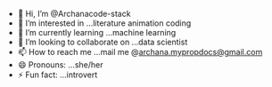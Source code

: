 - 👋 Hi, I’m @Archanacode-stack
- 👀 I’m interested in ...literature animation coding
- 🌱 I’m currently learning ...machine learning
- 💞️ I’m looking to collaborate on ...data scientist
- 📫 How to reach me ...mail me @archana.mypropdocs@gmail.com
- 😄 Pronouns: ...she/her
- ⚡ Fun fact: ...introvert

<!---
Archanacode-stack/Archanacode-stack is a ✨ special ✨ repository because its `README.md` (this file) appears on your GitHub profile.
You can click the Preview link to take a look at your changes.
--->
